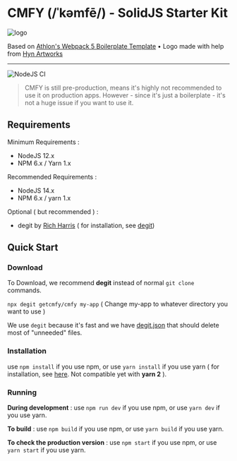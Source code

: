 # CMFY (/ˈkəmfē/) - SolidJS Starter Kit

![logo]

Based on [Athlon's Webpack 5 Boilerplate Template](https://github.com/WeAreAthlon/frontend-webpack-boilerplate) • Logo made with help from [Hyn Artworks](https://www.instagram.com/hyandika/?hl=en)

---

![NodeJS CI](https://github.com/tsanyqudsi/cmfy/workflows/NodeJS%20CI/badge.svg)

> CMFY is still pre-production, means it's highly not recommended to use it on production apps. However - since it's just a boilerplate - it's not a huge issue if you want to use it.

## Requirements

Minimum Requirements :

- NodeJS 12.x
- NPM 6.x / Yarn 1.x

Recommended Requirements :

- NodeJS 14.x
- NPM 6.x / yarn 1.x

Optional ( but recommended ) :

- degit by [Rich Harris](https://twitter.com/rich_harris) ( for installation, see [degit](https://github.com/Rich-Harris/degit))

## Quick Start

### Download

To Download, we recommend **degit** instead of normal `git clone` commands.

`npx degit getcmfy/cmfy my-app` ( Change my-app to whatever directory you want to use )

We use `degit` because it's fast and we have [degit.json](https://github.com/tsanyqudsi/cmfy/blob/master/degit.json) that should delete most of "unneeded" files.

[logo]: https://repository-images.githubusercontent.com/329930205/b1404780-61ca-11eb-893f-c3c8fb51629c "CMFY Social Preview Header"

### Installation

use `npm install` if you use npm,
or use `yarn install` if you use yarn ( for installation, see [here](https://classic.yarnpkg.com/en/docs/install#debian-stable). Not compatible yet with **yarn 2** ).

### Running

**During development** : use `npm run dev` if you use npm,
or use `yarn dev` if you use yarn.

**To build** : use `npm build` if you use npm, or use `yarn build` if you use yarn.

**To check the production version** : use `npm start` if you use npm, or use `yarn start` if you use yarn.